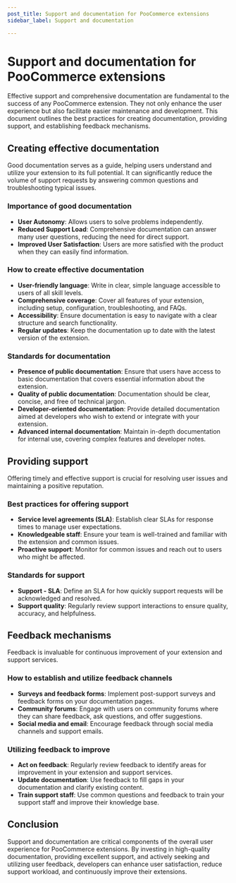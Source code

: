 ```yaml
---
post_title: Support and documentation for PooCommerce extensions
sidebar_label: Support and documentation

---
```


# Support and documentation for PooCommerce extensions

Effective support and comprehensive documentation are fundamental to the success of any PooCommerce extension. They not only enhance the user experience but also facilitate easier maintenance and development. This document outlines the best practices for creating documentation, providing support, and establishing feedback mechanisms.

## Creating effective documentation

Good documentation serves as a guide, helping users understand and utilize your extension to its full potential. It can significantly reduce the volume of support requests by answering common questions and troubleshooting typical issues.

### Importance of good documentation

- **User Autonomy**: Allows users to solve problems independently.
- **Reduced Support Load**: Comprehensive documentation can answer many user questions, reducing the need for direct support.
- **Improved User Satisfaction**: Users are more satisfied with the product when they can easily find information.

### How to create effective documentation

- **User-friendly language**: Write in clear, simple language accessible to users of all skill levels.
- **Comprehensive coverage**: Cover all features of your extension, including setup, configuration, troubleshooting, and FAQs.
- **Accessibility**: Ensure documentation is easy to navigate with a clear structure and search functionality.
- **Regular updates**: Keep the documentation up to date with the latest version of the extension.

### Standards for documentation

- **Presence of public documentation**: Ensure that users have access to basic documentation that covers essential information about the extension.
- **Quality of public documentation**: Documentation should be clear, concise, and free of technical jargon.
- **Developer-oriented documentation**: Provide detailed documentation aimed at developers who wish to extend or integrate with your extension.
- **Advanced internal documentation**: Maintain in-depth documentation for internal use, covering complex features and developer notes.

## Providing support

Offering timely and effective support is crucial for resolving user issues and maintaining a positive reputation.

### Best practices for offering support

- **Service level agreements (SLA)**: Establish clear SLAs for response times to manage user expectations.
- **Knowledgeable staff**: Ensure your team is well-trained and familiar with the extension and common issues.
- **Proactive support**: Monitor for common issues and reach out to users who might be affected.

### Standards for support

- **Support - SLA**: Define an SLA for how quickly support requests will be acknowledged and resolved.
- **Support quality**: Regularly review support interactions to ensure quality, accuracy, and helpfulness.

## Feedback mechanisms

Feedback is invaluable for continuous improvement of your extension and support services.

### How to establish and utilize feedback channels

- **Surveys and feedback forms**: Implement post-support surveys and feedback forms on your documentation pages.
- **Community forums**: Engage with users on community forums where they can share feedback, ask questions, and offer suggestions.
- **Social media and email**: Encourage feedback through social media channels and support emails.

### Utilizing feedback to improve

- **Act on feedback**: Regularly review feedback to identify areas for improvement in your extension and support services.
- **Update documentation**: Use feedback to fill gaps in your documentation and clarify existing content.
- **Train support staff**: Use common questions and feedback to train your support staff and improve their knowledge base.

## Conclusion

Support and documentation are critical components of the overall user experience for PooCommerce extensions. By investing in high-quality documentation, providing excellent support, and actively seeking and utilizing user feedback, developers can enhance user satisfaction, reduce support workload, and continuously improve their extensions.
